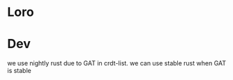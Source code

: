 # Loro

# Dev

we use nightly rust due to GAT in crdt-list. we can use stable rust when GAT is
stable
